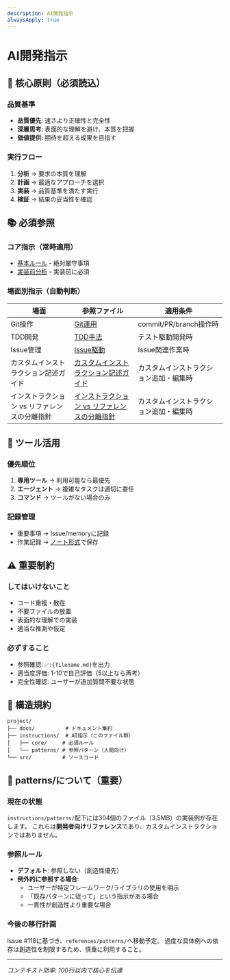 ```yaml
---
description: AI開発指示
alwaysApply: true
---
```


# AI開発指示

## 🎯 核心原則（必須読込）

### 品質基準
- **品質優先**: 速さより正確性と完全性
- **深層思考**: 表面的な理解を避け、本質を把握
- **価値提供**: 期待を超える成果を目指す

### 実行フロー
1. **分析** → 要求の本質を理解
2. **計画** → 最適なアプローチを選択
3. **実装** → 品質基準を満たす実行
4. **検証** → 結果の妥当性を確認

## 📚 必須参照

### コア指示（常時適用）
- [基本ルール](./instructions/core/base.md) - 絶対厳守事項
- [実装前分析](./instructions/methodologies/implementation-analysis.md) - 実装前に必須

### 場面別指示（自動判断）
| 場面 | 参照ファイル | 適用条件 |
|------|------------|---------|
| Git操作 | [Git運用](./instructions/workflows/git-complete.md) | commit/PR/branch操作時 |
| TDD開発 | [TDD手法](./instructions/methodologies/tdd.md) | テスト駆動開発時 |
| Issue管理 | [Issue駆動](./instructions/methodologies/github-idd.md) | Issue関連作業時 |
| カスタムインストラクション記述ガイド | [カスタムインストラクション記述ガイド](./instructions/core/custom-instruction-writing-guide.md) | カスタムインストラクション追加・編集時 |
| インストラクション vs リファレンスの分離指針 | [インストラクション vs リファレンスの分離指針](./instructions/core/instruction-vs-reference.md) | カスタムインストラクション追加・編集時 |

## 🔧 ツール活用

### 優先順位
1. **専用ツール** → 利用可能なら最優先
2. **エージェント** → 複雑なタスクは適切に委任
3. **コマンド** → ツールがない場合のみ

### 記録管理
- 重要事項 → Issue/memoryに記録
- 作業記録 → [ノート形式](./instructions/note.md)で保存

## ⚠️ 重要制約

### してはいけないこと
- コード重複・散在
- 不要ファイルの放置
- 表面的な理解での実装
- 適当な推測や仮定

### 必ずすること
- 参照確認: `✅:{filename.md}`を出力
- 適当度評価: 1-10で自己評価（5以上なら再考）
- 完全性確認: ユーザーが追加質問不要な状態

## 📂 構造規約

```
project/
├── docs/          # ドキュメント集約
├── instructions/  # AI指示（このファイル群）
│   ├── core/     # 必須ルール
│   └── patterns/ # 参照パターン（人間向け）
└── src/          # ソースコード
```

## 🎨 patterns/について（重要）

### 現在の状態
`instructions/patterns/`配下には304個のファイル（3.5MB）の実装例が存在します。
これらは**開発者向けリファレンス**であり、カスタムインストラクションではありません。

### 参照ルール
- **デフォルト**: 参照しない（創造性優先）
- **例外的に参照する場合**:
  - ユーザーが特定フレームワーク/ライブラリの使用を明示
  - 「既存パターンに従って」という指示がある場合
  - 一貫性が創造性より重要な場合

### 今後の移行計画
Issue #118に基づき、`references/patterns/`へ移動予定。
過度な具体例への依存は創造性を制限するため、慎重に利用すること。

---
*コンテキスト効率: 100行以内で核心を伝達*
